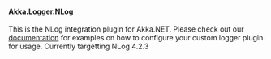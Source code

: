 #### Akka.Logger.NLog ####

This is the NLog integration plugin for Akka.NET. Please check out our [documentation](http://getakka.net/docs/Logging) for examples on how to configure your custom logger plugin for usage.
Currently targetting NLog 4.2.3